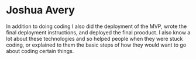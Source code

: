 # Joshua Avery
In addition to doing coding I also did the deployment of the MVP, wrote the final deployment instructions, and deployed the final prooduct. 
I also know a lot about these technologies and so helped people when they were stuck coding, or explained to them the basic steps of how they would want to go about coding certain things.
